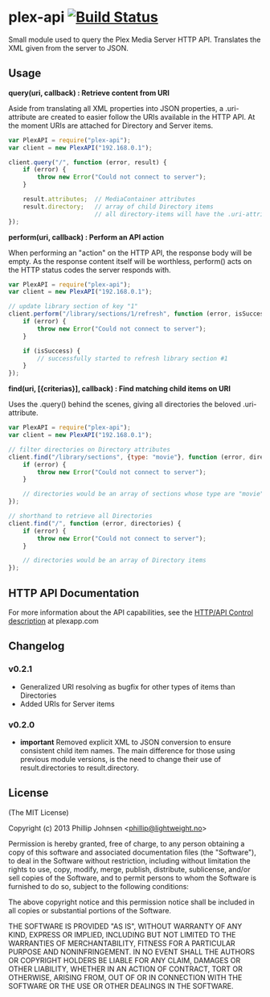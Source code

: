 # plex-api [![Build Status](https://api.travis-ci.org/phillipj/node-plex-api.png)](http://travis-ci.org/phillipj/node-plex-api)

Small module used to query the Plex Media Server HTTP API.
Translates the XML given from the server to JSON.

## Usage

**query(uri, callback) : Retrieve content from URI**

Aside from translating all XML properties into JSON properties, a .uri-attribute are created to easier follow the URIs available in the HTTP API. At the moment URIs are attached for Directory and Server items.

```js
var PlexAPI = require("plex-api");
var client = new PlexAPI("192.168.0.1");

client.query("/", function (error, result) {
	if (error) {
		throw new Error("Could not connect to server");
	}

	result.attributes; 	// MediaContainer attributes
	result.directory; 	// array of child Directory items
						// all directory-items will have the .uri-attribute attached
});
```

**perform(uri, callback) : Perform an API action**

When performing an "action" on the HTTP API, the response body will be empty.
As the response content itself will be worthless, perform() acts on the HTTP status codes the server responds with.

```js
var PlexAPI = require("plex-api");
var client = new PlexAPI("192.168.0.1");

// update library section of key "1"
client.perform("/library/sections/1/refresh", function (error, isSuccess) {
	if (error) {
		throw new Error("Could not connect to server");
	}

	if (isSuccess) {
		// successfully started to refresh library section #1
	}
});
```

**find(uri, [{criterias}], callback) : Find matching child items on URI**

Uses the .query() behind the scenes, giving all directories the beloved .uri-attribute.

```js
var PlexAPI = require("plex-api");
var client = new PlexAPI("192.168.0.1");

// filter directories on Directory attributes
client.find("/library/sections", {type: "movie"}, function (error, directories) {
	if (error) {
		throw new Error("Could not connect to server");
	}

	// directories would be an array of sections whose type are "movie"
});

// shorthand to retrieve all Directories
client.find("/", function (error, directories) {
	if (error) {
		throw new Error("Could not connect to server");
	}

	// directories would be an array of Directory items
});
```

## HTTP API Documentation
For more information about the API capabilities, see the [HTTP/API Control description](http://wiki.plexapp.com/index.php/HTTP_API/Control) at plexapp.com

## Changelog

### v0.2.1
- Generalized URI resolving as bugfix for other types of items than Directories
- Added URIs for Server items

### v0.2.0
- **important** Removed explicit XML to JSON conversion to ensure consistent child item names. The main difference for those using previous module versions, is the need to change their use of result.directories to result.directory.

## License
(The MIT License)

Copyright (c) 2013 Phillip Johnsen &lt;phillip@lightweight.no&gt;

Permission is hereby granted, free of charge, to any person obtaining
a copy of this software and associated documentation files (the
"Software"), to deal in the Software without restriction, including
without limitation the rights to use, copy, modify, merge, publish,
distribute, sublicense, and/or sell copies of the Software, and to
permit persons to whom the Software is furnished to do so, subject to
the following conditions:

The above copyright notice and this permission notice shall be
included in all copies or substantial portions of the Software.

THE SOFTWARE IS PROVIDED "AS IS", WITHOUT WARRANTY OF ANY KIND,
EXPRESS OR IMPLIED, INCLUDING BUT NOT LIMITED TO THE WARRANTIES OF
MERCHANTABILITY, FITNESS FOR A PARTICULAR PURPOSE AND
NONINFRINGEMENT. IN NO EVENT SHALL THE AUTHORS OR COPYRIGHT HOLDERS BE
LIABLE FOR ANY CLAIM, DAMAGES OR OTHER LIABILITY, WHETHER IN AN ACTION
OF CONTRACT, TORT OR OTHERWISE, ARISING FROM, OUT OF OR IN CONNECTION
WITH THE SOFTWARE OR THE USE OR OTHER DEALINGS IN THE SOFTWARE.
